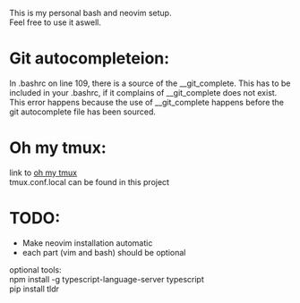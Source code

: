 This is my personal bash and neovim setup. <br>
Feel free to use it aswell.

# Git autocompleteion:
In .bashrc on line 109, there is a source of the __git_complete. This has to be included in your .bashrc, if it complains of __git_complete does not exist. <br>
This error happens because the use of __git_complete happens before the git autocomplete file has been sourced.

# Oh my tmux:
link to [oh my tmux](https://github.com/gpakosz/.tmux) <br>
tmux.conf.local can be found in this project

# TODO:
- Make neovim installation automatic
- each part (vim and bash) should be optional

optional tools: <br>
npm install -g typescript-language-server typescript <br>
pip install tldr <br>

